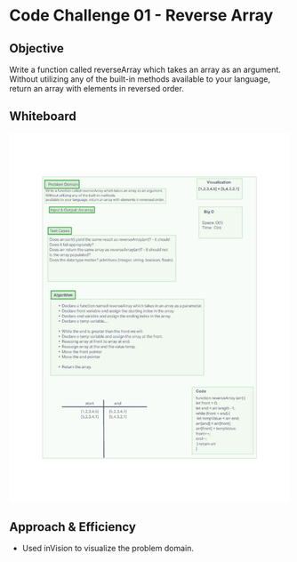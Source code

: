 # Code Challenge 01 - Reverse Array

## Objective

Write a function called reverseArray which takes an array as an argument. Without utilizing any of the built-in methods available to your language, return an array with elements in reversed order.

## Whiteboard

![Whiteboard](./Challenge-01.png)

## Approach & Efficiency

- Used inVision to visualize the problem domain.
